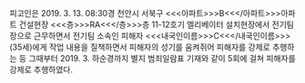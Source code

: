 피고인은 2019. 3. 13. 08:30경 천안시 서북구 <<<아파트>>>B<<</아파트>>>아파트 건설현장 <<<층>>>RA<<</층>>>층 11-12호기 엘리베이터 설치현장에서 전기팀장으로 근무하면서 전기팀 소속인 피해자 <<<내국인이름>>>C<<</내국인이름>>>(35세)에게 작업 내용을 질책하면서 피해자의 성기를 움켜쥐어 피해자를 강제로 추행하는 등 그때부터 2019. 3. 하순경까지 별지 범죄일람표 기재와 같이 5회에 걸쳐 피해자를 강제로 추행하였다.